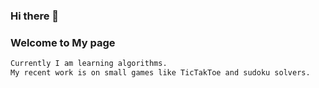 ### Hi there 👋
### Welcome to My page
```markdown
Currently I am learning algorithms.
My recent work is on small games like TicTakToe and sudoku solvers.
```
